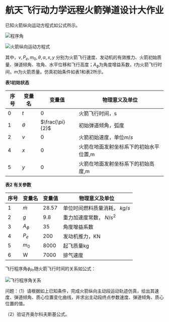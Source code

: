 # 航天飞行动力学远程火箭弹道设计大作业 

已知火箭纵向运动方程式如公式所示。

![程序角](https://pic.downk.cc/item/5fdc96193ffa7d37b3a14e53.jpg)

![火箭纵向运动方程式](https://pic.downk.cc/item/5fdc96483ffa7d37b3a17e56.jpg)

其中，$v,P_e,m_0,\theta,\alpha,x,y$ 分别为火箭飞行速度、发动机的有效推力、火箭初始质量、弹道倾角、攻角、水平位移和飞行高度；$A_{\phi}$为角度增益系数，$t$为火箭飞行时间，$m$为火箭质量。仿真初始条件如表1和表2所示。

**表1初始状态**

| 序号 | 变量名   | 变量值          | 物理意义及单位                         |
| ---- | -------- | --------------- | -------------------------------------- |
| 0    | $t$      | 0               | 火箭飞行时间，s                        |
| 1    | $\theta$ | $\frac{\pi}{2}$ | 初始弹道倾角，弧度                     |
| 2    | $v$      | 0               | 火箭初始速度，单位$m/s$                |
| 4    | $x$      | 0               | 火箭在地面发射坐标系下的初始水平位置,m |
| 5    | $y$      | 0               | 火箭在地面发射坐标系下的初始高度,m     |

**表2 有关参数**

| 序号 | 变量名    | 变量值 | 物理意义及单位                |
| ---- | --------- | ------ | ----------------------------- |
| 1    | $\dot{m}$ | 28.57  | 单位时间燃料质量消耗， $kg/s$ |
| 2    | $g$       | 9.8    | 重力加速度常数， $N/s^2$      |
| 3    | $A_\phi$  | 35     | 角度增益系数                  |
| 4    | $P_e$     | 200    | 发动机推力，KN                |
| 5    | $m_0$     | 8000   | 起飞质量kg                    |
| 6    | W         | 7000   | 排气速度                      |

 

飞行程序角$\phi_{Pr}$随火箭飞行时间的关系如公式：

![飞行程序角关系](https://pic.downk.cc/item/5fdc96683ffa7d37b3a19b7f.jpg)

问题：（1）请根据如上已知条件，完成火箭纵向主动段运动轨迹仿真，绘出其速度、弹道倾角、质心位置变化曲线，并求出主动段终点参数速度、弹道倾角、质心位置的值。

（2）验证齐奥尔科夫斯基公式。